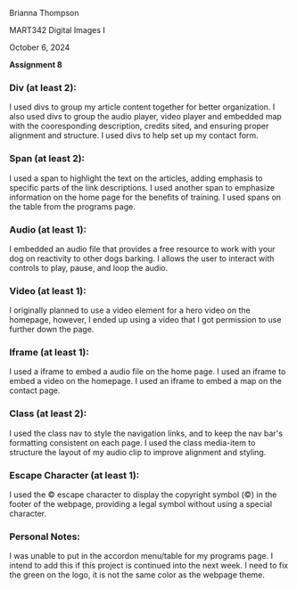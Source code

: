  Brianna Thompson

 MART342 Digital Images I

  October 6, 2024

 **Assignment 8** 

### Div (at least 2):

I used divs to group my article content together for better organization.
I also used divs to group the audio player, video player and embedded map with the cooresponding description, credits sited, and ensuring proper alignment and structure.
I used divs to help set up my contact form.
### Span (at least 2):

I used a span to highlight the text on the articles, adding emphasis to specific parts of the link descriptions.
I used another span to emphasize information on the home page for the benefits of training.
I used spans on the table from the programs page.

### Audio (at least 1):

I embedded an audio file that provides a free resource to work with your dog on reactivity to other dogs barking. I allows the user to interact with controls to play, pause, and loop the audio.

### Video (at least 1):

I originally planned to use a video element for a hero video on the homepage, however, I ended up using a video that I got permission to use further down the page.

### Iframe (at least 1):

I used a iframe to embed a audio file on the home page.
I used an iframe to embed a video on the homepage.
I used an iframe to embed a map on the contact page.

### Class (at least 2):

I used the class nav to style the navigation links, and to keep the nav bar's formatting consistent on each page.
I used the class media-item to structure the layout of my audio clip to improve alignment and styling.

### Escape Character (at least 1):

I used the &copy; escape character to display the copyright symbol (©) in the footer of the webpage, providing a legal symbol without using a special character.


### Personal Notes:

I was unable to put in the accordon menu/table for my programs page. I intend to add this if this project is continued into the next week.
I need to fix the green on the logo, it is not the same color as the webpage theme.


